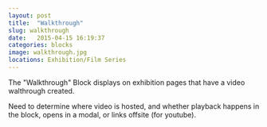 ```yaml
---
layout: post
title:  "Walkthrough"
slug: walkthrough
date:   2015-04-15 16:19:37
categories: blocks
image: walkthrough.jpg
locations: Exhibition/Film Series
---
```


The "Walkthrough" Block displays on exhibition pages that have a video walthrough created.

Need to determine where video is hosted, and whether playback happens in the block, opens in a modal, or links offsite (for youtube).
